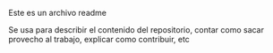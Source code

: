 Este es un archivo readme

Se usa para describir el contenido del repositorio, contar como sacar provecho al trabajo, 
explicar como contribuir, etc
